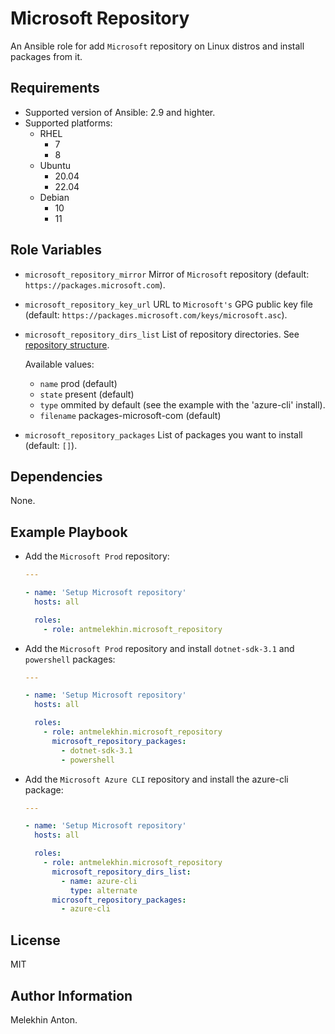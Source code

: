 Microsoft Repository
====================

An Ansible role for add `Microsoft` repository on Linux distros and install packages from it.

Requirements
------------

- Supported version of Ansible: 2.9 and highter.
- Supported platforms:
  - RHEL
    - 7
    - 8
  - Ubuntu
    - 20.04
    - 22.04
  - Debian
    - 10
    - 11

Role Variables
--------------

- `microsoft_repository_mirror` Mirror of `Microsoft` repository (default: `https://packages.microsoft.com`).
- `microsoft_repository_key_url` URL to `Microsoft's` GPG public key file (default: `https://packages.microsoft.com/keys/microsoft.asc`).
- `microsoft_repository_dirs_list` List of repository directories. See [repository structure](https://packages.microsoft.com/).

  Available values:
  - `name` prod (default)
  - `state` present (default)
  - `type` ommited by default (see the example with the 'azure-cli' install).
  - `filename` packages-microsoft-com (default)

- `microsoft_repository_packages` List of packages you want to install (default: `[]`).

Dependencies
------------

None.

Example Playbook
----------------

- Add the `Microsoft Prod` repository:

  ```yaml
  ---

  - name: 'Setup Microsoft repository'
    hosts: all

    roles:
      - role: antmelekhin.microsoft_repository
  ```

- Add the `Microsoft Prod` repository and install `dotnet-sdk-3.1` and `powershell` packages:

  ```yaml
  ---

  - name: 'Setup Microsoft repository'
    hosts: all

    roles:
      - role: antmelekhin.microsoft_repository
        microsoft_repository_packages:
          - dotnet-sdk-3.1
          - powershell
  ```

- Add the `Microsoft Azure CLI` repository and install the azure-cli package:

  ```yaml
  ---

  - name: 'Setup Microsoft repository'
    hosts: all

    roles:
      - role: antmelekhin.microsoft_repository
        microsoft_repository_dirs_list:
          - name: azure-cli
            type: alternate
        microsoft_repository_packages:
          - azure-cli
  ```

License
-------

MIT

Author Information
------------------

Melekhin Anton.
